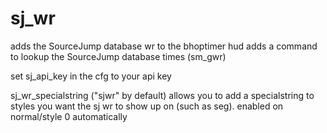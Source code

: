 # sj_wr

adds the SourceJump database wr to the bhoptimer hud
adds a command to lookup the SourceJump database times (sm_gwr)

set sj_api_key in the cfg to your api key

sj_wr_specialstring ("sjwr" by default) allows you to add a specialstring to styles you want the sj wr to show up on (such as seg). enabled on normal/style 0 automatically
